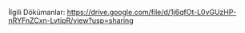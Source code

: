 İlgili Dökümanlar: https://drive.google.com/file/d/1j6qfOt-L0vGUzHP-nRYFnZCxn-LvtjpR/view?usp=sharing
